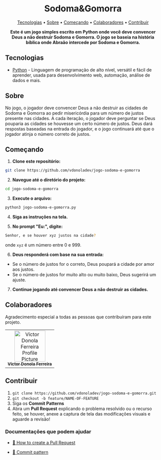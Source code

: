 <h1 align="center" style="font-weight: bold;">Sodoma&Gomorra</h1>

<p align="center">
  <a href="#tech">Tecnologias</a> • 
  <a href="#about">Sobre</a> •
  <a href="#started">Começando</a> • 
  <a href="#colab">Colaboradores</a> •
  <a href="#contribute">Contribuir</a>
</p>

<p align="center">
    <b>Este é um jogo simples escrito em Python onde você deve convencer Deus a não destruir Sodoma e Gomorra. O jogo se baseia na história bíblica onde Abraão intercede por Sodoma e Gomorra.</b>
</p>

<h2 id="tech">Tecnologias</h2>

- [Python](https://devdocs.io/python) - Linguagem de programação de alto nível, versátil e fácil de aprender, usada para desenvolvimento web, automação, análise de dados e mais.

<h2 id="about">Sobre</h2>

<p>No jogo, o jogador deve convencer Deus a não destruir as cidades de Sodoma e Gomorra ao pedir misericórdia para um número de justos presente nas cidades. A cada iteração, o jogador deve perguntar se Deus pouparia as cidades se houvesse um certo número de justos. Deus dará respostas baseadas na entrada do jogador, e o jogo continuará até que o jogador atinja o número correto de justos.</p>

<h2 id="started">Começando</h2>

1. **Clone este repositório:**  
```bash  
git clone https://github.com/vdonoladev/jogo-sodoma-e-gomorra 
```  
  
2. **Navegue até o diretório do projeto:**  
```bash  
cd jogo-sodoma-e-gomorra 
```  
  
3. **Execute o arquivo:**
```bash
python3 jogo-sodoma-e-gomorra.py
```
4. **Siga as instruções na tela.**

5. **No prompt "Eu:", digite:**
```bash
Senhor, e se houver xyz justos na cidade?
```
onde `xyz` é um número entre 0 e 999.

6. **Deus responderá com base na sua entrada:**
-   Se o número de justos for o correto, Deus poupará a cidade por amor aos justos.
-   Se o número de justos for muito alto ou muito baixo, Deus sugerirá um ajuste. 
7. **Continue jogando até convencer Deus a não destruir as cidades.**

<h2 id="colab">Colaboradores</h2>

Agradecimento especial a todas as pessoas que contribuíram para este projeto.

<table>
  <tr>
    <td align="center">
      <a href="#">
        <img src="https://github.com/vdonoladev.png" width="100px;" alt="Víctor Donola Ferreira Profile Picture"/><br>
        <sub>
          <b>Víctor Donola Ferreira</b>
        </sub>
      </a>
    </td>
  </tr>
</table>

<h2 id="contribute">Contribuir</h2>

1. `git clone https://github.com/vdonoladev/jogo-sodoma-e-gomorra.git`
2. `git checkout -b feature/NAME-OF-FEATURE`
3. Siga os **Commit Patterns**
4. Abra um **Pull Request** explicando o problema resolvido ou o recurso feito, se houver, anexe a captura de tela das modificações visuais e aguarde a revisão!

<h3>Documentações que podem ajudar</h3>

- [📝 How to create a Pull Request](https://www.atlassian.com/br/git/tutorials/making-a-pull-request)

- [💾 Commit pattern](https://gist.github.com/joshbuchea/6f47e86d2510bce28f8e7f42ae84c716)

